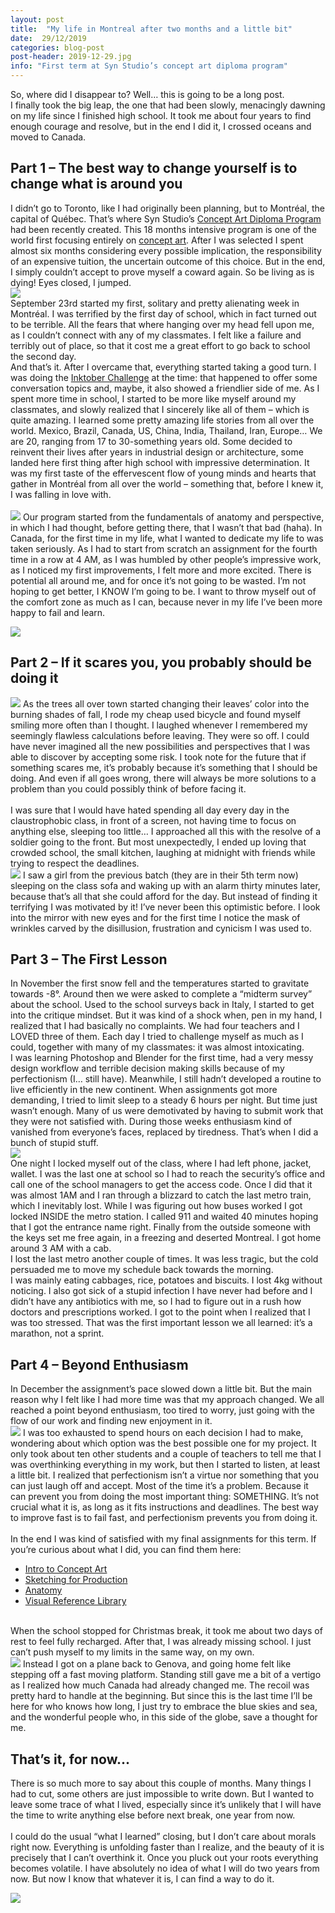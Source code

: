 ```yaml
---
layout: post
title:  "My life in Montreal after two months and a little bit"
date:  29/12/2019
categories: blog-post
post-header: 2019-12-29.jpg
info: "First term at Syn Studio’s concept art diploma program"
---
```


So, where did I disappear to? Well… this is going to be a long post. <br>
I finally took the big leap, the one that had been slowly, menacingly dawning on my life since I finished high school. It took me about four years to find enough courage and resolve, but in the end I did it, I crossed oceans and moved to Canada.

<h2>Part 1 – The best way to change yourself is to change what is around you</h2>

I didn’t go to Toronto, like I had originally been planning, but to Montréal, the capital of Québec. That’s where Syn Studio’s <a href="https://diploma.synstudio.ca/concept-art-diploma/">Concept Art Diploma Program</a> had been recently created. This 18 months intensive program is one of the world first focusing entirely on <a href="https://en.wikipedia.org/wiki/Concept_art">concept art</a>. After I was selected I spent almost six months considering every possible implication, the responsibility of an expensive tuition, the uncertain outcome of this choice. But in the end, I simply couldn’t accept to prove myself a coward again. So be living as is dying! Eyes closed, I jumped.
<br>
<img class="post-img" src="{{ site.baseurl }}/img/posts/2019-12-29/2.png" />
<br>
September 23rd started my first, solitary and pretty alienating week in Montréal. I was terrified by the first day of school, which in fact turned out to be terrible. All the fears that where hanging over my head fell upon me, as I couldn’t connect with any of my classmates. I felt like a failure and terribly out of place, so that it cost me a great effort to go back to school the second day.
<br>
And that’s it. After I overcame that, everything started taking a good turn. I was doing the <a href="https://inktober.com/">Inktober Challenge</a> at the time: that happened to offer some conversation topics and, maybe, it also showed a friendlier side of me. As I spent more time in school, I started to be more like myself around my classmates, and slowly realized that I sincerely like all of them – which is quite amazing. I learned some pretty amazing life stories from all over the world. Mexico, Brazil, Canada, US, China, India, Thailand, Iran, Europe… We are 20, ranging from 17 to 30-something years old. Some decided to reinvent their lives after years in industrial design or architecture, some landed here first thing after high school with impressive determination. It was my first taste of the effervescent flow of young minds and hearts that gather in Montréal from all over the world – something that, before I knew it, I was falling in love with.
<br> <br>
<img class="post-img-side" src="{{ site.baseurl }}/img/posts/2019-12-29/1.png" />
Our program started from the fundamentals of anatomy and perspective, in which I had thought, before getting there, that I wasn’t that bad (haha). In Canada, for the first time in my life, what I wanted to dedicate my life to was taken seriously. As I had to start from scratch an assignment for the fourth time in a row at 4 AM, as I was humbled by other people’s impressive work, as I noticed my first improvements, I felt more and more excited. There is potential all around me, and for once it’s not going to be wasted. I’m not hoping to get better, I KNOW I’m going to be. I want to throw myself out of the comfort zone as much as I can, because never in my life I’ve been more happy to fail and learn.

<img class="post-img" src="{{ site.baseurl }}/img/posts/2019-12-29/3.png" />

<h2>Part 2 – If it scares you, you probably should be doing it</h2>
<img class="post-img-side" src="{{ site.baseurl }}/img/posts/2019-12-29/4.png" />
As the trees all over town started changing their leaves’ color into the burning shades of fall, I rode my cheap used bicycle and found myself smiling more often than I thought. I laughed whenever I remembered my seemingly flawless calculations before leaving. They were so off. I could have never imagined all the new possibilities and perspectives that I was able to discover by accepting some risk. I took note for the future that if something scares me, it’s probably because it’s something that I should be doing. And even if all goes wrong, there will always be more solutions to a problem than you could possibly think of before facing it.
<br><br>
I was sure that I would have hated spending all day every day in the claustrophobic class, in front of a screen, not having time to focus on anything else, sleeping too little… I approached all this with the resolve of a soldier going to the front. But most unexpectedly, I ended up loving that crowded school, the small kitchen, laughing at midnight with friends while trying to respect the deadlines.
<br>
<img class="post-img" src="{{ site.baseurl }}/img/posts/2019-12-29/6.png" />
I saw a girl from the previous batch (they are in their 5th term now) sleeping on the class sofa and waking up with an alarm thirty minutes later, because that’s all that she could afford for the day. But instead of finding it terrifying I was motivated by it! I’ve never been this optimistic before. I look into the mirror with new eyes and for the first time I notice the mask of wrinkles carved by the disillusion, frustration and cynicism I was used to.

<h2>Part 3 – The First Lesson</h2>

In November the first snow fell and the temperatures started to gravitate towards -8°. Around then we were asked to complete a “midterm survey” about the school. Used to the school surveys back in Italy, I started to get into the critique mindset. But it was kind of a shock when, pen in my hand, I realized that I had basically no complaints. We had four teachers and I LOVED three of them. Each day I tried to challenge myself as much as I could, together with many of my classmates: it was almost intoxicating.
<br>
I was learning Photoshop and Blender for the first time, had a very messy design workflow and terrible decision making skills because of my perfectionism (I… still have). Meanwhile, I still hadn’t developed a routine to live efficiently in the new continent. When assignments got more demanding, I tried to limit sleep to a steady 6 hours per night. But time just wasn’t enough. Many of us were demotivated by having to submit work that they were not satisfied with. During those weeks enthusiasm kind of vanished from everyone’s faces, replaced by tiredness. That’s when I did a bunch of stupid stuff.
<br>
<img class="post-img" src="{{ site.baseurl }}/img/posts/2019-12-29/5.png" />
<br>
One night I locked myself out of the class, where I had left phone, jacket, wallet. I was the last one at school so I had to reach the security’s office and call one of the school managers to get the access code. Once I did that it was almost 1AM and I ran through a blizzard to catch the last metro train, which I inevitably lost. While I was figuring out how buses worked I got locked INSIDE the metro station. I called 911 and waited 40 minutes hoping that I got the entrance name right. Finally from the outside someone with the keys set me free again, in a freezing and deserted Montreal. I got home around 3 AM with a cab.
<br>
I lost the last metro another couple of times. It was less tragic, but the cold persuaded me to move my schedule back towards the morning.
<br>
I was mainly eating cabbages, rice, potatoes and biscuits. I lost 4kg without noticing. I also got sick of a stupid infection I have never had before and I didn’t have any antibiotics with me, so I had to figure out in a rush how doctors and prescriptions worked.
I got to the point when I realized that I was too stressed. That was the first important lesson we all learned: it’s a marathon, not a sprint.

<h2>Part 4 – Beyond Enthusiasm</h2>

In December the assignment’s pace slowed down a little bit. But the main reason why I felt like I had more time was that my approach changed. We all reached a point beyond enthusiasm, too tired to worry, just going with the flow of our work and finding new enjoyment in it.
<br>
<img class="post-img-side" src="{{ site.baseurl }}/img/posts/2019-12-29/7.png" />
I was too exhausted to spend hours on each decision I had to make, wondering about which option was the best possible one for my project. It only took about ten other students and a couple of teachers to tell me that I was overthinking everything in my work, but then I started to listen, at least a little bit. I realized that perfectionism isn’t a virtue nor something that you can just laugh off and accept. Most of the time it’s a problem. Because it can prevent you from doing the most important thing: SOMETHING. It’s not crucial what it is, as long as it fits instructions and deadlines. The best way to improve fast is to fail fast, and perfectionism prevents you from doing it.
<br><br>
In the end I was kind of satisfied with my final assignments for this term. If you’re curious about what I did, you can find them here:
- <a href="https://www.leonieaonzo.com/project/2019/12/24/intro-to-concept-art.html">Intro to Concept Art</a>
- <a href="https://www.leonieaonzo.com/project/2019/12/25/sketching-for-production.html">Sketching for Production</a>
- <a href="https://www.leonieaonzo.com/project/2019/12/27/anatomy-study.html">Anatomy</a>
- <a href="https://www.leonieaonzo.com/project/2019/12/26/visual-reference-library.html">Visual Reference Library</a>
<br><br>

When the school stopped for Christmas break, it took me about two days of rest to feel fully recharged. After that, I was already missing school. I just can’t push myself to my limits in the same way, on my own.
<br>
<img class="post-img" src="{{ site.baseurl }}/img/posts/2019-12-29/8.png" />
Instead I got on a plane back to Genova, and going home felt like stepping off a fast moving platform. Standing still gave me a bit of a vertigo as I realized how much Canada had already changed me. The recoil was pretty hard to handle at the beginning. But since this is the last time I’ll be here for who knows how long, I just try to embrace the blue skies and sea, and the wonderful people who, in this side of the globe, save a thought for me.

<h2>That’s it, for now...</h2>

There is so much more to say about this couple of months. Many things I had to cut, some others are just impossible to write down. But I wanted to leave some trace of what I lived, especially since it’s unlikely that I will have the time to write anything else before next break, one year from now.
<br><br>
I could do the usual “what I learned” closing, but I don’t care about morals right now. Everything is unfolding faster than I realize, and the beauty of it is precisely that I can’t overthink it. Once you pluck out your roots everything becomes volatile. I have absolutely no idea of what I will do two years from now. But now I know that whatever it is, I can find a way to do it.

<img class="post-img" src="{{ site.baseurl }}/img/posts/2019-12-29/9.png" />
